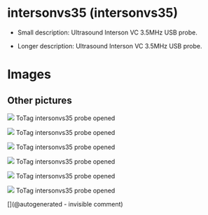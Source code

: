 # intersonvs35 (intersonvs35)

* Small description: Ultrasound Interson VC 3.5MHz USB probe.

* Longer description: Ultrasound Interson VC 3.5MHz USB probe.

# Images

## Other pictures 

![](/include/intersonvs35/opened/IMG_6081.jpg)
ToTag
intersonvs35 probe opened

![](/include/intersonvs35/opened/IMG_6082.jpg)
ToTag
intersonvs35 probe opened

![](/include/intersonvs35/opened/IMG_6083.jpg)
ToTag
intersonvs35 probe opened

![](/include/intersonvs35/opened/IMG_6084.jpg)
ToTag
intersonvs35 probe opened

![](/include/intersonvs35/opened/IMG_6085.jpg)
ToTag
intersonvs35 probe opened

![](/include/intersonvs35/opened/IMG_6086.jpg)
ToTag
intersonvs35 probe opened





[](@autogenerated - invisible comment)